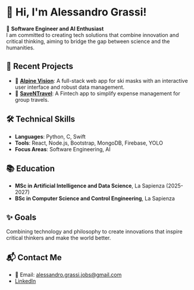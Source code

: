 


# 👋 Hi, I'm Alessandro Grassi!  

🎯 **Software Engineer and AI Enthusiast**  
I am committed to creating tech solutions that combine innovation and critical thinking, aiming to bridge the gap between science and the humanities.  

## 🚀 **Recent Projects**  
- 🔗 [**Alpine Vision**](https://github.com/alessandrograssi10/AlpineVision): A full-stack web app for ski masks with an interactive user interface and robust data management.  
- 🔗 [**SaveNTravel**](https://github.com/alessandrograssi10/SaveNTravel): A Fintech app to simplify expense management for group travels.

## 🛠️ **Technical Skills**  
- **Languages**: Python, C, Swift  
- **Tools**: React, Node.js, Bootstrap, MongoDB, Firebase, YOLO  
- **Focus Areas**: Software Engineering, AI

## 📚 **Education**  
- **MSc in Artificial Intelligence and Data Science**, La Sapienza (2025-2027)  
- **BSc in Computer Science and Control Engineering**, La Sapienza 

## ✨ **Goals**  
Combining technology and philosophy to create innovations that inspire critical thinkers and make the world better.

## 📬 **Contact Me**  
- 📧 Email: [alessandro.grassi.jobs@gmail.com](mailto:alessandro.grassi.jobs@gmail.com)  
- [LinkedIn](https://www.linkedin.com/in/alegrassi10/)  

